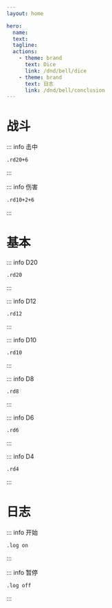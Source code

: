 ```yaml
---
layout: home

hero:
  name: 
  text: 
  tagline: 
  actions:
    - theme: brand
      text: Dice
      link: /dnd/bell/dice
    - theme: brand
      text: 日志
      link: /dnd/bell/conclusion
---
```


# 战斗
::: info 击中
```
.rd20+6
```
:::

::: info 伤害
```
.rd10+2+6
```
:::

# 基本
::: info D20
```
.rd20
```
:::

::: info D12
```
.rd12
```
:::

::: info D10
```
.rd10
```
:::

::: info D8
```
.rd8
```
:::

::: info D6
```
.rd6
```
:::

::: info D4
```
.rd4
```
:::

# 日志
::: info 开始
```
.log on
```
:::

::: info 暂停
```
.log off
```
:::